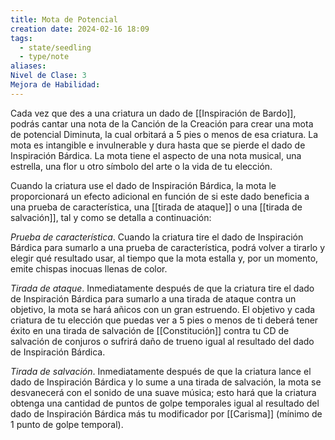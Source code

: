 ```yaml
---
title: Mota de Potencial
creation date: 2024-02-16 18:09
tags:
  - state/seedling
  - type/note
aliases: 
Nivel de Clase: 3
Mejora de Habilidad:
---
```

Cada vez que des a una criatura un dado de [[Inspiración de Bardo]], podrás cantar una nota de la
Canción de la Creación para crear una mota de potencial Diminuta, la cual orbitará a 5 pies o menos de esa criatura. 
La mota es intangible e invulnerable y dura hasta que se pierde el dado de Inspiración Bárdica. La mota tiene el aspecto de una nota musical, una estrella, una flor u otro símbolo del arte o la vida de tu elección.

Cuando la criatura use el dado de Inspiración Bárdica, la mota le proporcionará un efecto adicional
en función de si este dado beneficia a una prueba de característica, una [[tirada de ataque]] o una
[[tirada de salvación]], tal y como se detalla a continuación:

*Prueba de característica*. Cuando la criatura tire el dado de Inspiración Bárdica para sumarlo a una
prueba de característica, podrá volver a tirarlo y elegir qué resultado usar, al tiempo que la mota
estalla y, por un momento, emite chispas inocuas llenas de color.

*Tirada de ataque*. Inmediatamente después de que la criatura tire el dado de Inspiración Bárdica
para sumarlo a una tirada de ataque contra un objetivo, la mota se hará añicos con un gran
estruendo. El objetivo y cada criatura de tu elección que puedas ver a 5 pies o menos de ti deberá
tener éxito en una tirada de salvación de [[Constitución]] contra tu CD de salvación de conjuros o sufrirá daño de trueno igual al resultado del dado de Inspiración Bárdica.

*Tirada de salvación*. Inmediatamente después de que la criatura lance el dado de Inspiración Bárdica y lo sume a una tirada de salvación, la mota se desvanecerá con el sonido de una suave música; esto hará que la criatura obtenga una cantidad de puntos de golpe temporales igual al resultado del dado de Inspiración Bárdica más tu modificador por [[Carisma]] (mínimo de 1 punto de golpe temporal).

